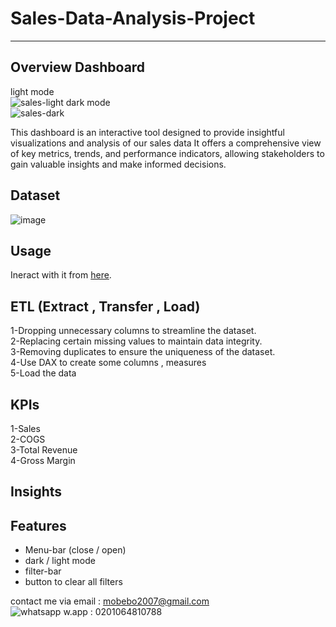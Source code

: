 # Sales-Data-Analysis-Project
___________________________________________________________________________
## Overview Dashboard
light mode  
![sales-light](https://github.com/MOElkateb9/Sales-Data-Analysis-Project/assets/166956786/850b6462-9cc3-4f43-a8d4-45c2d81afe3e)
dark mode  
![sales-dark](https://github.com/MOElkateb9/Sales-Data-Analysis-Project/assets/166956786/5f3bd6a8-b427-467e-9094-7545010d6fa5)

This dashboard is an interactive tool designed to provide insightful visualizations and analysis of our sales data
It offers a comprehensive view of key metrics, trends, and performance indicators, allowing stakeholders to gain valuable insights and make informed decisions.


## Dataset
![image](https://github.com/MOElkateb9/Sales-Data-Analysis-Project/assets/166956786/5a348fe1-7956-49d1-b257-93171e34a015)


## Usage
Ineract with it from [here](https://app.powerbi.com/view?r=eyJrIjoiN2E4NWEzNmQtYjExMi00Y2ViLWJjOTYtNDAyNTUwMWU1ZDE2IiwidCI6ImRmODY3OWNkLWE4MGUtNDVkOC05OWFjLWM4M2VkN2ZmOTVhMCJ9).


## ETL (Extract , Transfer , Load)
1-Dropping unnecessary columns to streamline the dataset.   
2-Replacing certain missing values to maintain data integrity.   
3-Removing duplicates to ensure the uniqueness of the dataset.   
4-Use DAX to create some columns , measures   
5-Load the data   


## KPIs
1-Sales   
2-COGS   
3-Total Revenue   
4-Gross Margin   


## Insights



## Features
- Menu-bar (close / open)
- dark / light mode
- filter-bar
- button to clear all filters


contact me via email : mobebo2007@gmail.com  
![whatsapp](https://github.com/MOElkateb9/Sales-Data-Analysis-Project/assets/166956786/4747bc1a-1809-42c9-bbb9-a618412cbae6)
w.app : 0201064810788


